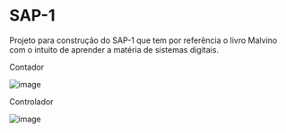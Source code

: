 # SAP-1
Projeto para construção do SAP-1 que tem por referência o livro Malvino com o intuito de aprender a matéria de sistemas digitais.

Contador 

![image](https://github.com/user-attachments/assets/c10323f0-5004-44da-aa6a-64beb5df30a6)


Controlador

![image](https://github.com/user-attachments/assets/1f5708b2-1efd-4ed6-a9b9-744c19c98851)

